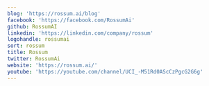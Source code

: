 ```yaml
---
blog: 'https://rossum.ai/blog'
facebook: 'https://facebook.com/RossumAi'
github: RossumAI
linkedin: 'https://linkedin.com/company/rossum'
logohandle: rossumai
sort: rossum
title: Rossum
twitter: RossumAi
website: 'https://rossum.ai/'
youtube: 'https://youtube.com/channel/UCI_-M51Rd0AScCzPgcG2G6g'
---
```

